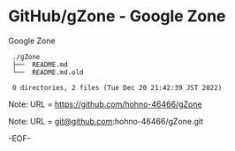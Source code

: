# GitHub/gZone - Google Zone

Google Zone

     ./gZone
     ├──  README.md
     └──  README.md.old
     
     0 directories, 2 files (Tue Dec 20 21:42:39 JST 2022)


Note: URL = https://github.com/hohno-46466/gZone

Note: URL = git@github.com:hohno-46466/gZone.git

-EOF-
